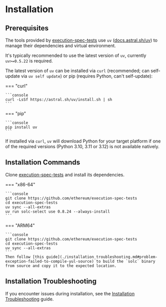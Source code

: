 # Installation

## Prerequisites

The tools provided by [execution-spec-tests](https://github.com/ethereum/execution-spec-tests) use `uv` ([docs.astral.sh/uv](https://docs.astral.sh/uv/)) to manage their dependencies and virtual environment.

It's typically recommended to use the latest version of `uv`, currently `uv>=0.5.22` is required.

The latest version of `uv` can be installed via `curl` (recommended; can self-update via `uv self update`) or pip (requires Python, can't self-update):

=== "curl"

    ```console
    curl -LsSf https://astral.sh/uv/install.sh | sh
    ```

=== "pip"

    ```console
    pip install uv
    ```

If installed via `curl`, `uv` will download Python for your target platform if one of the required versions (Python 3.10, 3.11 or 3.12) is not available natively.

## Installation Commands

Clone [execution-spec-tests](https://github.com/ethereum/execution-spec-tests) and install its dependencies.

=== "x86-64"

    ```console
    git clone https://github.com/ethereum/execution-spec-tests
    cd execution-spec-tests
    uv sync --all-extras
    uv run solc-select use 0.8.24 --always-install
    ```

=== "ARM64"

    ```console
    git clone https://github.com/ethereum/execution-spec-tests
    cd execution-spec-tests
    uv sync --all-extras
    ```
    Then follow [this guide](./installation_troubleshooting.md#problem-exception-failed-to-compile-yul-source) to build the `solc` binary from source and copy it to the expected location.

## Installation Troubleshooting

If you encounter issues during installation, see the [Installation Troubleshooting](./installation_troubleshooting.md) guide.
